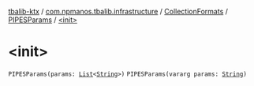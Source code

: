 [tbalib-ktx](../../../index.md) / [com.npmanos.tbalib.infrastructure](../../index.md) / [CollectionFormats](../index.md) / [PIPESParams](index.md) / [&lt;init&gt;](./-init-.md)

# &lt;init&gt;

`PIPESParams(params: `[`List`](https://kotlinlang.org/api/latest/jvm/stdlib/kotlin.collections/-list/index.html)`<`[`String`](https://kotlinlang.org/api/latest/jvm/stdlib/kotlin/-string/index.html)`>)`
`PIPESParams(vararg params: `[`String`](https://kotlinlang.org/api/latest/jvm/stdlib/kotlin/-string/index.html)`)`